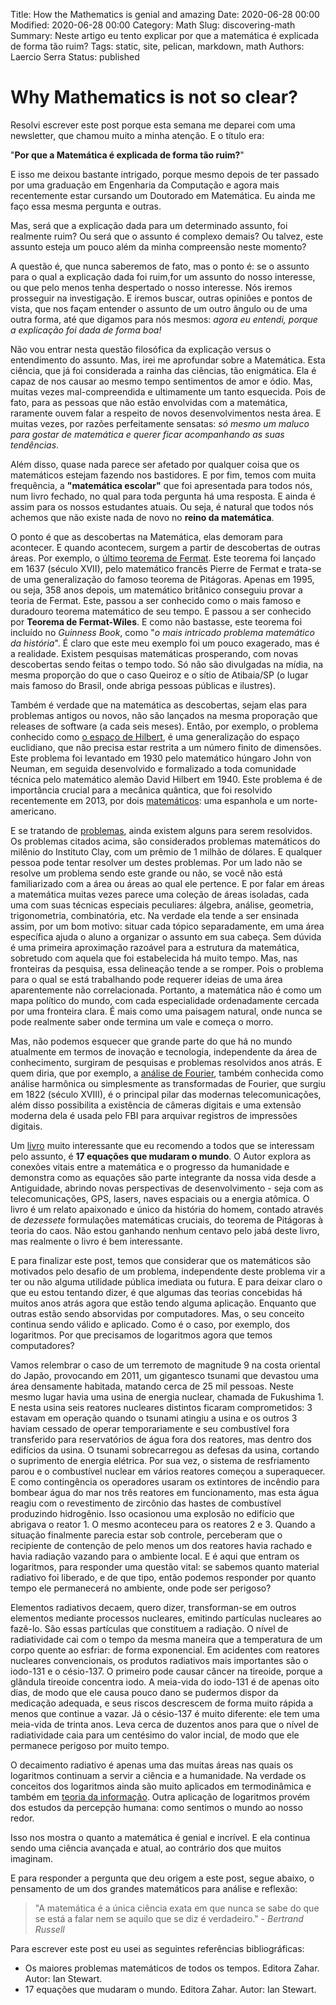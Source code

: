 Title: How the Mathematics is genial and amazing
Date: 2020-06-28 00:00
Modified: 2020-06-28 00:00
Category: Math
Slug: discovering-math
Summary: Neste artigo eu tento explicar por que a matemática é explicada de forma tão ruim?
Tags: static, site, pelican, markdown, math
Authors: Laercio Serra
Status: published

# Why Mathematics is not so clear?

Resolvi escrever este post porque esta semana me deparei com uma newsletter, que chamou muito a minha atenção. E o título era:

"**Por que a Matemática é explicada de forma tão ruim?**"

E isso me deixou bastante intrigado, porque mesmo depois de ter passado por uma graduação em Engenharia da Computação e agora mais recentemente estar cursando um Doutorado em Matemática. Eu ainda me faço essa mesma pergunta e outras.

Mas, será que a explicação dada para um determinado assunto, foi realmente ruim? Ou será que o assunto é complexo demais? Ou talvez, este assunto esteja um pouco além da minha compreensão neste momento?

A questão é, que nunca saberemos de fato, mas o ponto é: se o assunto para o qual a explicação dada foi ruim,for um assunto do nosso interesse, ou que pelo menos tenha despertado o nosso interesse. Nós iremos prosseguir na investigação. E iremos buscar, outras opiniões e pontos de vista, que nos façam entender o assunto de um outro ângulo ou de uma outra forma, até que digamos para nós mesmos: *agora eu entendi, porque a explicação foi dada de forma boa!*

Não vou entrar nesta questão filosófica da explicação versus o entendimento do assunto. Mas, irei me aprofundar sobre a Matemática. Esta ciência, que já foi considerada a rainha das ciências, tão enigmática. Ela é capaz de nos causar ao mesmo tempo sentimentos de amor e ódio. Mas, muitas vezes mal-compreendida e ultimamente um tanto esquecida. Pois de fato, para as pessoas que não estão envolvidas com a matemática, raramente ouvem falar a respeito de novos desenvolvimentos nesta área. E muitas vezes, por razões perfeitamente sensatas: *só mesmo um maluco para gostar de matemática e querer ficar acompanhando as suas tendências*.

Além disso, quase nada parece ser afetado por qualquer coisa que os matemáticos estejam fazendo nos bastidores. E por fim, temos com muita frequência, a **"matemática escolar"** que foi apresentada para todos nós, num livro fechado, no qual para toda pergunta há uma resposta.  E ainda é assim para os nossos estudantes atuais.
Ou seja, é natural que todos nós achemos que não existe nada de novo no **reino da matemática**.

O ponto é que as descobertas na Matemática, elas demoram para acontecer. E quando acontecem, surgem a partir de descobertas de outras áreas. Por exemplo, o [último teorema de Fermat](https://bit.ly/2CzgtYS). Este teorema foi lançado em 1637 (século XVII), pelo matemático francês Pierre de Fermat e trata-se de uma generalização do famoso teorema de Pitágoras. Apenas em 1995, ou seja, 358 anos depois, um matemático britânico conseguiu provar a teoria de Fermat. Este, passou a ser conhecido como o mais famoso e duradouro teorema matemático de seu tempo. E passou a ser conhecido por **Teorema de Fermat-Wiles**. E como não bastasse, este teorema foi incluído no *Guinness Book*, como "*o mais intricado problema matemático da história*".
É claro que este meu exemplo foi um pouco exagerado, mas é a realidade. Existem pesquisas matemáticas prosperando, com novas descobertas sendo feitas o tempo todo. Só não são divulgadas na mídia, na mesma proporção do que o caso Queiroz e o sítio de Atibaia/SP (o lugar mais famoso do Brasil, onde abriga pessoas públicas e ilustres).

Também é verdade que na matemática as descobertas, sejam elas para problemas antigos ou novos, não são lançados na mesma proporação que releases de software (a cada seis meses). Então, por exemplo, o problema conhecido como [o espaço de Hilbert](https://bit.ly/2Vdvsyj), é uma generalização do espaço euclidiano, que não precisa estar restrita a um número finito de dimensões. Este problema foi levantado em 1930 pelo matemático húngaro John von Neuman, em seguida desenvolvido e formalizado a toda comunidade técnica pelo matemático alemão David Hilbert em 1940. Este problema é de importância crucial para a mecânica quântica, que foi resolvido recentemente em 2013, por dois [matemáticos](https://bit.ly/3eyefXP): uma espanhola e um norte-americano.

E se tratando de [problemas](https://bit.ly/2ZbjXbO), ainda existem alguns para serem resolvidos. Os problemas citados acima, são considerados problemas matemáticos do milênio do Instituto Clay, com um prêmio de 1 milhão de dólares. E qualquer pessoa pode tentar resolver um destes problemas. Por um lado não se resolve um problema sendo este grande ou não, se você não está familiarizado com a área ou áreas ao qual ele pertence. E por falar em áreas a matemática muitas vezes parece uma coleção de áreas isoladas, cada uma com suas técnicas especiais peculiares: álgebra, análise, geometria, trigonometria, combinatória, etc. Na verdade ela tende a ser ensinada assim, por um bom motivo: situar cada tópico separadamente, em uma área específica ajuda o aluno a organizar o assunto em sua cabeça. Sem dúvida é uma primeira aproximação razoável para a estrutura da matemática, sobretudo com aquela que foi estabelecida há muito tempo. Mas, nas fronteiras da pesquisa, essa delineação tende a se romper. Pois o problema para o qual se está trabalhando pode requerer ideias de uma área aparentemente não correlacionada. Portanto, a matemática não é como um mapa político do mundo, com cada especialidade ordenadamente cercada por uma fronteira clara. É mais como uma paisagem natural, onde nunca se pode realmente saber onde termina um vale e começa o morro.

Mas, não podemos esquecer que grande parte do que há no mundo atualmente em termos de inovação e tecnologia, independente da área de conhecimento, surgiram de pesquisas e problemas resolvidos anos atrás. E quem diria, que por exemplo, a [análise de Fourier](https://bit.ly/2B9sV1p), também conhecida como análise harmônica ou simplesmente as transformadas de Fourier, que surgiu em 1822 (século XVIII), é o principal pilar das modernas telecomunicações, além disso possibilita a existência de câmeras digitais e uma extensão moderna dela é usada pelo FBI para arquivar registros de impressões digitais.

Um [livro](https://amzn.to/2Zc8Hfi) muito interessante que eu recomendo a todos que se interessam pelo assunto, é **17 equações que mudaram o mundo**. O Autor explora as conexões vitais entre a matemática e o progresso da humanidade e demonstra como as equações são parte integrante da nossa vida desde a Antiguidade, abrindo novas perspectivas de desenvolvimento - seja com as telecomunicações, GPS, lasers, naves espaciais ou a energia atômica. O livro é um relato apaixonado e único da história do homem, contado através de *dezessete* formulações matemáticas cruciais, do teorema de Pitágoras à teoria do caos. Não estou ganhando nenhum centavo pelo jabá deste livro, mas realmente o livro é bem interessante.

E para finalizar este post, temos que considerar que os matemáticos são motivados pelo desafio de um problema, independente deste problema vir a ter ou não alguma utilidade pública imediata ou futura. E para deixar claro o que eu estou tentando dizer, é que algumas das teorias concebidas há muitos anos atrás agora que estão tendo alguma aplicação. Enquanto que outras estão sendo absorvidas por computadores. Mas, o seu conceito continua sendo válido e aplicado. Como é o caso, por exemplo, dos logaritmos. Por que precisamos de logaritmos agora que temos computadores?

Vamos relembrar o caso de um terremoto de magnitude 9 na costa oriental do Japão, provocando em 2011, um gigantesco tsunami que devastou uma área densamente habitada, matando cerca de 25 mil pessoas. Neste mesmo lugar havia uma usina de energia nuclear, chamada de Fukushima 1. E nesta usina seis reatores nucleares distintos ficaram comprometidos: 3 estavam em operação quando o tsunami atingiu a usina e os outros 3 haviam cessado de operar temporariamente e seu combustível fora transferido para reservatórios de água fora dos reatores, mas dentro dos edifícios da usina. O tsunami sobrecarregou as defesas da usina, cortando o suprimento de energia elétrica. Por sua vez, o sistema de resfriamento parou e o combustível nuclear em vários reatores começou a superaquecer. E como contingência os operadores usaram os extintores de incêndio para bombear água do mar nos três reatores em funcionamento, mas esta água reagiu com o revestimento de zircônio das hastes de combustível produzindo hidrogênio. Isso ocasionou uma explosão no edifício que abrigava o reator 1. O mesmo aconteceu para os reatores 2 e 3. Quando a situação finalmente parecia estar sob controle, perceberam que o recipiente de contenção de pelo menos um dos reatores havia rachado e havia radiação vazando para o ambiente local. E é aqui que entram os logaritmos, para responder uma questão vital: se sabemos quanto material radiativo foi liberado, e de que tipo, então podemos responder por quanto tempo ele permanecerá no ambiente, onde pode ser perigoso?

Elementos radiativos decaem, quero dizer, transforman-se em outros elementos mediante processos nucleares, emitindo partículas nucleares ao fazê-lo. São essas partículas que constituem a radiação. O nível de radiatividade cai com o tempo da mesma maneira que a temperatura de um corpo quente ao esfriar: de forma exponencial. Em acidentes com reatores nucleares convencionais, os produtos radiativos mais importantes são o iodo-131 e o césio-137. O primeiro pode causar câncer na tireoide, porque a glândula tireoide concentra iodo. A meia-vida do iodo-131 é de apenas oito dias, de modo que ele causa pouco dano se pudermos dispor da medicação adequada, e seus riscos descrescem de forma muito rápida a menos que continue a vazar. Já o césio-137 é muito diferente: ele tem uma meia-vida de trinta anos. Leva cerca de duzentos anos para que o nível de radiatividade caia para um centésimo do valor incial, de modo que ele permanece perigoso por muito tempo.

O decaimento radiativo é apenas uma das muitas áreas nas quais os logaritmos continuam a servir a ciência e a humanidade. Na verdade os conceitos dos logaritmos ainda são muito aplicados em termodinâmica e também em [teoria da informação](https://bit.ly/3idGUnc). Outra aplicação de logaritmos provém dos estudos da percepção humana: como sentimos o mundo ao nosso redor.

Isso nos mostra o quanto a matemática é genial e incrível. E ela continua sendo uma ciência avançada e atual, ao contrário dos que muitos imaginam. 

E para responder a pergunta que deu origem a este post, segue abaixo, o pensamento de um dos grandes matemáticos para análise e reflexão:

> "A matemática é a única ciência exata em que nunca se sabe do que se está a falar nem se aquilo que se diz é verdadeiro." - *Bertrand Russell*

Para escrever este post eu usei as seguintes referências bibliográficas:

- Os maiores problemas matemáticos de todos os tempos. Editora Zahar. Autor: Ian Stewart.
- 17 equações que mudaram o mundo. Editora Zahar. Autor: Ian Stewart.